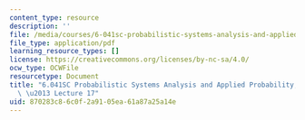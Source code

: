 ```yaml
---
content_type: resource
description: ''
file: /media/courses/6-041sc-probabilistic-systems-analysis-and-applied-probability-fall-2013/870283c86c0f2a9105ea61a87a25a14e_MIT6_041SCF13_lec17_300k.mp4.pdf
file_type: application/pdf
learning_resource_types: []
license: https://creativecommons.org/licenses/by-nc-sa/4.0/
ocw_type: OCWFile
resourcetype: Document
title: "6.041SC Probabilistic Systems Analysis and Applied Probability, Fall 2013Transcript\
  \ \u2013 Lecture 17"
uid: 870283c8-6c0f-2a91-05ea-61a87a25a14e
---
```

